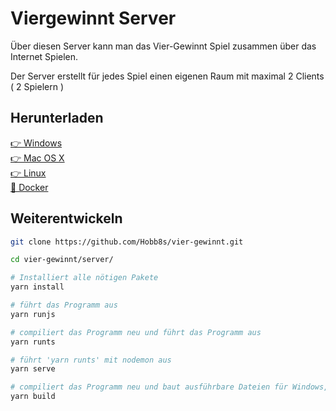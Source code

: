 # Viergewinnt Server

Über diesen Server kann man das Vier-Gewinnt Spiel zusammen über das Internet Spielen.  
  
Der Server erstellt für jedes Spiel einen eigenen Raum mit maximal 2 Clients ( 2 Spielern )

## Herunterladen

[👉 Windows](https://github.com/Hobb8s/vier-gewinnt/tree/main/server)  
[👉 Mac OS X](https://github.com/Hobb8s/vier-gewinnt/tree/main/server)  
[👉 Linux](https://github.com/Hobb8s/vier-gewinnt/tree/main/server)  
[🐳 Docker](https://github.com/Hobb8s/vier-gewinnt/tree/main/server)  

## Weiterentwickeln

```sh
git clone https://github.com/Hobb8s/vier-gewinnt.git

cd vier-gewinnt/server/

# Installiert alle nötigen Pakete
yarn install

# führt das Programm aus
yarn runjs

# compiliert das Programm neu und führt das Programm aus
yarn runts

# führt 'yarn runts' mit nodemon aus
yarn serve

# compiliert das Programm neu und baut ausführbare Dateien für Windows, OS X und Linux
yarn build
```